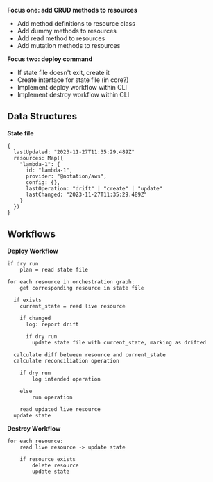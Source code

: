 **Focus one: add CRUD methods to resources**

- Add method definitions to resource class
- Add dummy methods to resources
- Add read method to resources
- Add mutation methods to resources

**Focus two: deploy command**

- If state file doesn't exit, create it
- Create interface for state file (in core?)
- Implement deploy workflow within CLI
- Implement destroy workflow within CLI

## Data Structures

**State file**

```
{
  lastUpdated: "2023-11-27T11:35:29.489Z"
  resources: Map({
    "lambda-1": {
      id: "lambda-1",
      provider: "@notation/aws",
      config: {},
      lastOperation: "drift" | "create" | "update"
      lastChanged: "2023-11-27T11:35:29.489Z"
    }
  })
}
```

## Workflows

**Deploy Workflow**

```
if dry run
	plan = read state file

for each resource in orchestration graph:
	get corresponding resource in state file

  if exists
    current_state = read live resource

    if changed
      log: report drift

      if dry run
        update state file with current_state, marking as drifted

  calculate diff between resource and current_state
  calculate reconciliation operation

	if dry run
		log intended operation

	else
		run operation

	read updated live resource
  update state
```

**Destroy Workflow**

```
for each resource:
	read live resource -> update state

	if resource exists
		delete resource
		update state
```
